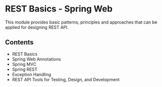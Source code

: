 # REST Basics - Spring Web

This module provides basic patterns, principles and approaches that can be applied for designing REST API.

## Contents

* REST Basics
* Spring Web Annotations
* Spring MVC
* Spring REST
* Exception Handling
* REST API Tools for Testing, Design, and Development